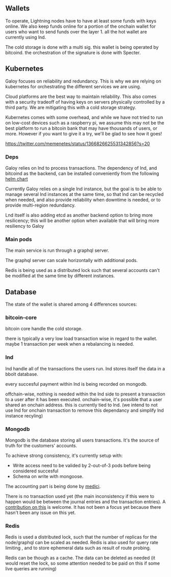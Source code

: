 ## Wallets

To operate, Lightning nodes have to have at least some funds with keys online. We also keep funds online for a portion of the onchain wallet for users who want to send funds over the layer 1. all the hot wallet are currently using lnd. 

The cold storage is done with a multi sig. this wallet is being operated by bitcoind. the orchestration of the signature is done with Specter.

## Kubernetes

Galoy focuses on reliability and redundancy. This is why we are relying on kubernetes for orchestrating the different services we are using.

Cloud platforms are the best way to maintain reliability. This also comes with a security tradeoff of having keys on servers physically controlled by a third party. We are mitigating this with a cold storage strategy. 

Kubernetes comes with some overhead, and while we have not tried to run on low-cost devices such as a raspberry pi, we assume this may not be the best platform to run a bitcoin bank that may have thousands of users, or more. However if you want to give it a try, we'll be glad to see how it goes! 

https://twitter.com/memenetes/status/1366826625531342856?s=20

### Deps

Galoy relies on lnd to process transactions. The dependency of lnd, and bitcoind as the backend, can be installed conveniently from the following [helm chart](https://github.com/GaloyMoney/charts)

Currently Galoy relies on a single lnd instance, but the goal is to be able to manage several lnd instances at the same time, so that lnd can be recycled when needed, and also provide reliability when downtime is needed, or to provide multi-region redundancy.

Lnd itself is also adding etcd as another backend option to bring more resilicency; this will be another option when available that will bring more resiliency to Galoy

### Main pods

The main service is run through a graphql server. 

The graphql server can scale horizontally with additional pods.

Redis is being used as a distributed lock such that several accounts can't be modified at the same time by different instances. 

## Database

The state of the wallet is shared among 4 differences sources: 

### bitcoin-core

bitcoin core handle the cold storage. 

there is typically a very low load transaction wise in regard to the wallet. maybe 1 transaction per week when a rebalancing is needed.

### lnd 

lnd handle all of the transactions the users run.
lnd stores itself the data in a bbolt database.

every succesful payment within lnd is being recorded on mongodb.

offchain-wise, nothing is needed within the lnd side to present a transaction to a user after it has been executed.
onchain-wise, it's possible that a user shared an onchain address. this is currently tied to lnd. (we intend to not use lnd for onchain transaction to remove this dependancy and simplify lnd instance recyling)

### Mongodb

Mongodb is the database storing all users transactions. It's the source of truth for the customers' accounts.

To achieve strong consistency, it's currently setup with:
- Write access need to be valided by 2-out-of-3 pods before being considered succesful
- Schema on write with mongoose. 

The accounting part is being done by [medici](https://github.com/flash-oss/medici/commits/master).

There is no transaction used yet (the main inconsistency if this were to happen would be between the journal entries and the transaction entries). A [contribution on this](https://github.com/flash-oss/medici/issues/23) is welcome. It has not been a focus yet because there hasn't been any issue on this yet. 

### Redis

Redis is used a distributed lock, such that the number of replicas for the node/graphql can be scaled as needed.
Redis is also used for query rate limiting , and to store ephemeral data such as result of route probing.

Redis can be though as a cache. The data can be deleted as needed (it would reset the lock, so some attention needed to be paid on this if some live queries are running)
